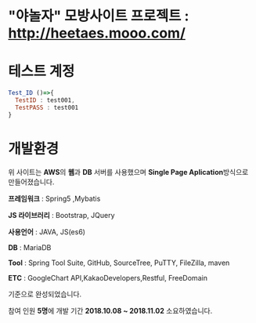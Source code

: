 # "야놀자" 모방사이트 프로젝트 : http://heetaes.mooo.com/

# 테스트 계정
```js
Test_ID ()=>{
  TestID : test001,
  TestPASS : test001
}
```


# 개발환경
위 사이트는 **AWS**의 **웹**과 **DB** 서버를 사용했으며 **Single Page Aplication**방식으로 만들어졌습니다.

**프레임워크** : Spring5 ,Mybatis

**JS 라이브러리** : Bootstrap, JQuery

**사용언어** : JAVA, JS(es6)

**DB** : MariaDB

**Tool** : Spring Tool Suite, GitHub, SourceTree, PuTTY, FileZilla, maven

**ETC** : GoogleChart API,KakaoDevelopers,Restful, FreeDomain

기준으로 완성되었습니다.


참여 인원 **5명**에 개발 기간 **2018.10.08 ~ 2018.11.02** 소요하였습니다.



